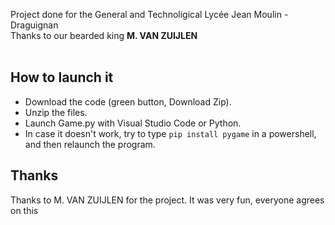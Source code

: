 Project done for the General and Technoligical Lycée Jean Moulin - Draguignan<br>
Thanks to our bearded king **M. VAN ZUIJLEN**
<br><br>
## How to launch it
- Download the code (green button, Download Zip).
- Unzip the files.
- Launch Game.py with Visual Studio Code or Python.
- In case it doesn't work, try to type `pip install pygame` in a powershell, and then relaunch the program.

## Thanks
Thanks to M. VAN ZUIJLEN for the project. It was very fun, everyone agrees on this
